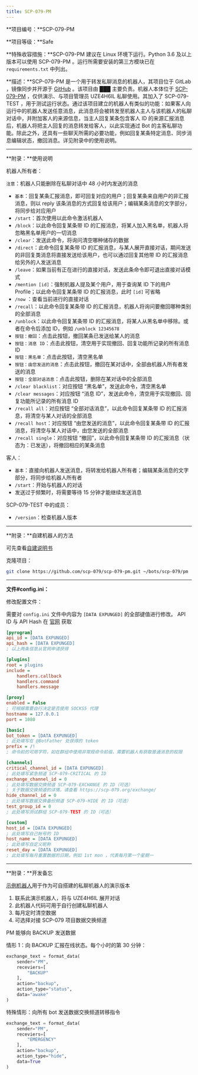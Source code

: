 ```yaml
---
title: SCP-079-PM
---
```


<link rel="stylesheet" href="/css/chinese.css">

**项目编号：**SCP-079-PM

**项目等级：**Safe

**特殊收容措施：**SCP-079-PM 建议在 Linux 环境下运行。Python 3.6 及以上版本可以使用 SCP-079-PM 。运行所需要安装的第三方模块已在 `requirements.txt` 中列出。

**描述：**SCP-079-PM 是一个用于转发私聊消息的机器人，其项目位于 GitLab ，镜像同步并开源于 <a href="https://github.com/scp-079/scp-079-pm" target="_blank">GitHub</a> 。该项目由 ███ 主要负责。机器人本体位于 <a href="https://t.me/SCP_079_PM_BOT" class="079" target="_blank">SCP-079-PM</a> ，仅供演示、与项目管理员 UZE4H6IL 私聊使用。其加入了 SCP-079-TEST ，用于测试运行状态。通过该项目建立的机器人有类似的功能：如果客人向运行中的机器人发送任意消息，此消息将会被转发至机器人主人与该机器人的私聊对话中，并附加客人的来源信息，当主人回复某条包含客人 ID 的来源汇报消息后，机器人将把主人回复的消息转发给客人，以此实现通过 Bot 的主客私聊功能。除此之外，还具有一些聊天所需的必要功能，例如回复某条特定消息、同步消息编辑状态，撤回消息。详见附录中的使用说明。

---

**附录：**使用说明

机器人所有者：

`注意`：机器人只能删除在私聊对话中 48 小时内发送的消息

- `基本`：回复某条汇报消息，即可回复对应的用户；回复某条来自用户的非汇报消息，则以 reply 该条消息的方式回复给该用户；编辑某条消息的文字部分，将同步给对应用户
- `/start`：首次使用以此命令激活机器人
- `/block`：以此命令回复某条带 ID 的汇报消息，将某人加入黑名单，机器人将忽略黑名单用户的一切消息
- `/clear`：发送此命令，将询问清空哪种储存的数据
- `/direct`：此命令回复某条带 ID 的汇报消息，与某人展开直接对话，期间发送的非回复类消息将直接发送给该用户，也可以通过回复其他带 ID 的汇报消息给另外的人发送消息
- `/leave`：如果当前有正在进行的直接对话，发送此条命令即可退出直接对话模式
- `/mention [id]`：强制机器人提及某个用户，用于查询某 ID 下的用户 Profile；以此命令回复某条带 ID 的汇报消息，此时 `[id]` 可省略
- `/now` ：查看当前进行的直接对话
- `/recall`：以此命令回复某条带 ID 的汇报消息，机器人将询问要撤回哪种类别的全部消息
- `/unblock`：以此命令回复某条带 ID 的汇报消息，将某人从黑名单中移除。或者在命令后添加 ID，例如 `/unblock 12345678`
- `按钮：撤回`：点击此按钮，撤回某条已发送给某人的消息
- `按钮：消息 ID`：点击此按钮，清空用于实现撤回、回复功能所记录的所有消息 ID
- `按钮：黑名单`：点击此按钮，清空黑名单
- `按钮：由您发送的消息`：点击此按钮，撤回在某对话中，全部由机器人所有者发送的消息
- `按钮：全部对话消息`：点击此按钮，删除在某对话中的全部消息
- `/clear blacklist`：对应按钮 “黑名单”，发送此命令，清空黑名单
- `/clear messages`：对应按钮 “消息 ID”，发送此命令，清空用于实现撤回、回复功能所记录的所有消息 ID
- `/recall all`：对应按钮 “全部对话消息”，以此命令回复某条带 ID 的汇报消息，将清空与某人对话的全部消息
- `/recall host`：对应按钮 “由您发送的消息”，以此命令回复某条带 ID 的汇报消息，将清空与某人对话中，由您发送的全部消息
- `/recall single`：对应按钮 “撤回”，以此命令回复某条带 ID 的汇报消息（状态为：已发送），将撤回相应的某条消息

客人：

- `基本`：直接向机器人发送消息，将转发给机器人所有者；编辑某条消息的文字部分，将同步给机器人所有者
- `/start`：开始与机器人的对话
- 发送过于频繁时，将需要等待 15 分钟才能继续发送消息

SCP-079-TEST 中的成员：

- `/version`：检查机器人版本

---

**附录：**自建机器人的方法

可先查看<a href="/how/">自建说明书</a>

克隆项目：

```bash
git clone https://github.com/scp-079/scp-079-pm.git ~/bots/scp-079/pm
```

---

**文件#config.ini：**

修改配置文件：

需要对 `config.ini` 文件中内容为 `[DATA EXPUNGED]` 的全部键值进行修改。 API ID 与 API Hash 在 <a href="https://my.telegram.org" target="_blank">官网</a> 获取

```ini
[pyrogram]
api_id = [DATA EXPUNGED] 
api_hash = [DATA EXPUNGED]
; 以上两条信息从官网申请获得

[plugins]
root = plugins
include =
    handlers.callback
    handlers.command
    handlers.message

[proxy]
enabled = False
; 可根据需要自行决定是否使用 SOCKS5 代理
hostname = 127.0.0.1
port = 1080

[basic]
bot_token = [DATA EXPUNGED]
; 此处填写在 @BotFather 处获得的 token
prefix = /!
; 命令前的可用字符，如在群组中使用非常规命令前缀，需要机器人有获取普通消息的权限

[channels]
critical_channel_id = [DATA EXPUNGED]
; 此处填写紧急频道 SCP-079-CRITICAL 的 ID
exchange_channel_id = 0
; 此处填写数据交换频道 SCP-079-EXCHANGE 的 ID（可选）
; 关于数据交换频道的详情，请查看 https://scp-079.org/exchange/
hide_channel_id = 0
; 此处填写数据交换备份频道 SCP-079-HIDE 的 ID（可选）
test_group_id = 0
; 此处填写测试群组 SCP-079-TEST 的 ID（可选）

[custom]
host_id = [DATA EXPUNGED]
; 此处填写自己帐号的 ID
host_name = [DATA EXPUNGED]
; 此处填写自定义昵称
reset_day = [DATA EXPUNGED]
; 此处填写每月重置数据的日期，例如 1st mon ，代表每月第一个星期一
```

---

**附录：**开发备忘

<a href="https://t.me/SCP_079_PM_BOT" class="079" target="_blank">示例机器人</a>用于作为可自搭建的私聊机器人的演示版本

1. 联系此演示机器人，将与 UZE4H6IL 展开对话
2. 此机器人代码可用于自行创建私聊机器人
3. 每月定时清空数据
4. 可选择对接 SCP-079 项目数据交换频道

PM 能够向 BACKUP 发送数据

情形 1：向 BACKUP 汇报在线状态。每个小时的第 30 分钟：

```python
exchange_text = format_data(
    sender="PM",
    receviers=[
        "BACKUP"
    ],
    action="backup",
    action_type="status",
    data="awake"
)
```

特殊情形：向所有 bot 发送数据交换频道转移指令

```python
exchange_text = format_data(
    sender="PM",
    receviers=[
        "EMERGENCY"
    ],
    action="backup",
    action_type="hide",
    data=True
)
```

<audio src="/audio/door/dooropenpage.ogg" autoplay></audio>
<audio id="dooropen079" src="/audio/door/dooropen079.ogg"/>
